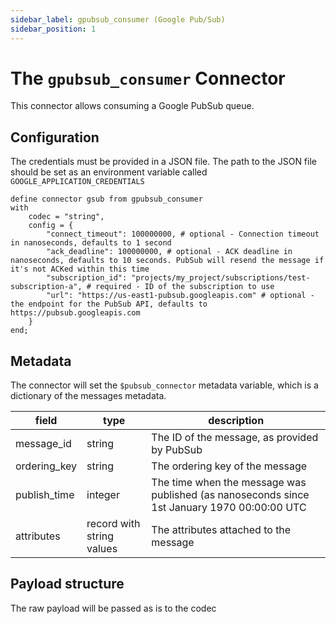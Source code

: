 ```yaml
---
sidebar_label: gpubsub_consumer (Google Pub/Sub)
sidebar_position: 1
---
```


# The `gpubsub_consumer` Connector

This connector allows consuming a Google PubSub queue.

## Configuration

The credentials must be provided in a JSON file. The path to the JSON file should be set as an environment variable called `GOOGLE_APPLICATION_CREDENTIALS`

```tremor title="config.troy"
define connector gsub from gpubsub_consumer
with
    codec = "string",
    config = {
        "connect_timeout": 100000000, # optional - Connection timeout in nanoseconds, defaults to 1 second 
        "ack_deadline": 100000000, # optional - ACK deadline in nanoseconds, defaults to 10 seconds. PubSub will resend the message if it's not ACKed within this time
        "subscription_id": "projects/my_project/subscriptions/test-subscription-a", # required - ID of the subscription to use
        "url": "https://us-east1-pubsub.googleapis.com" # optional - the endpoint for the PubSub API, defaults to https://pubsub.googleapis.com
    }
end;
```

## Metadata
The connector will set the `$pubsub_connector` metadata variable, which is a dictionary of the messages metadata.

| field        | type                      | description                                                                                 |
|--------------|---------------------------|---------------------------------------------------------------------------------------------|
| message_id   | string                    | The ID of the message, as provided by PubSub                                                |
| ordering_key | string                    | The ordering key of the message                                                             |
| publish_time | integer                   | The time when the message was published (as nanoseconds since 1st January 1970 00:00:00 UTC |
| attributes   | record with string values | The attributes attached to the message                                                      |

## Payload structure
The raw payload will be passed as is to the codec